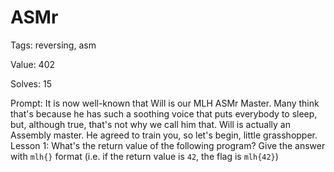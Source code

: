 
ASMr
====


Tags: reversing, asm

Value: 402

Solves: 15

Prompt: It is now well-known that Will is our MLH ASMr Master. Many think that's because he has such a soothing voice that puts everybody to sleep, but, although true, that's not why we call him that. Will is actually an Assembly master. He agreed to train you, so let's begin, little grasshopper.
Lesson 1: What's the return value of the following program? Give the answer with `mlh{}` format (i.e. if the return value is `42`, the flag is `mlh{42}`)
